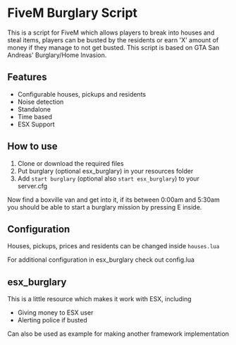 # FiveM Burglary Script
This is a script for FiveM which allows players to break into houses and steal items, players can be busted by the residents or earn 'X' amount of money if they manage to not get busted. This script is based on GTA San Andreas' Burglary/Home Invasion.

## Features
* Configurable houses, pickups and residents
* Noise detection
* Standalone
* Time based
* ESX Support

## How to use
1. Clone or download the required files
2. Put burglary (optional esx_burglary) in your resources folder
3. Add `start burglary` (optional also `start esx_burglary`) to your server.cfg

Now find a boxville van and get into it, if its between 0:00am and 5:30am you should be able to start a burglary mission by pressing E inside.

## Configuration
Houses, pickups, prices and residents can be changed inside `houses.lua`

For additional configuration in esx_burglary check out config.lua

## esx_burglary
This is a little resource which makes it work with ESX, including
* Giving money to ESX user
* Alerting police if busted

Can also be used as example for making another framework implementation

